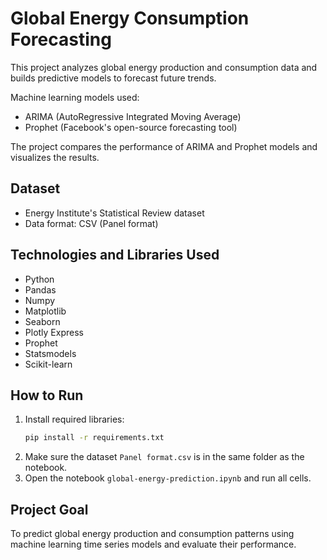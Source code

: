 # Global Energy Consumption Forecasting

This project analyzes global energy production and consumption data and builds predictive models to forecast future trends.

Machine learning models used:
- ARIMA (AutoRegressive Integrated Moving Average)
- Prophet (Facebook's open-source forecasting tool)

The project compares the performance of ARIMA and Prophet models and visualizes the results.

## Dataset
- Energy Institute's Statistical Review dataset
- Data format: CSV (Panel format)

## Technologies and Libraries Used
- Python
- Pandas
- Numpy
- Matplotlib
- Seaborn
- Plotly Express
- Prophet
- Statsmodels
- Scikit-learn

## How to Run
1. Install required libraries:
   ```bash
   pip install -r requirements.txt
   ```
2. Make sure the dataset `Panel format.csv` is in the same folder as the notebook.
3. Open the notebook `global-energy-prediction.ipynb` and run all cells.

## Project Goal
To predict global energy production and consumption patterns using machine learning time series models and evaluate their performance.

